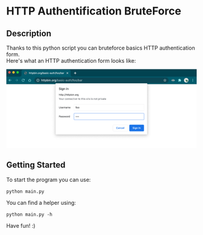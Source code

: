 # HTTP Authentification BruteForce

## Description

Thanks to this python script you can bruteforce basics HTTP authentication form.
</br> Here's what an HTTP authentication form looks like:

<img src="./img/http-basic-auth-prompt.png" alt="Basic HTTP auth form example" width="600">

## Getting Started

To start the program you can use:
```
python main.py
```
You can find a helper using:
```
python main.py -h
```

Have fun! :)